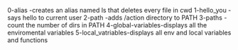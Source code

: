 0-alias -creates an alias named ls that deletes every file in cwd
1-hello_you -says hello to current user
2-path -adds /action directory to PATH 
3-paths -count the number of dirs in PATH
4-global-variables-displays all the enviromental variables
5-local_vatriables-displays all env and local variables and functions
